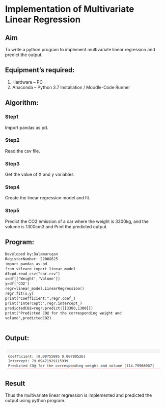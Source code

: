 # Implementation of Multivariate Linear Regression
## Aim
To write a python program to implement multivariate linear regression and predict the output.
## Equipment’s required:
1.	Hardware – PC
2.	Anaconda – Python 3.7 Installation / Moodle-Code Runner
## Algorithm:
### Step1
Import pandas as pd.
### Step2
Read the csv file.
### Step3
Get the value of X and y variables
### Step4
Create the linear regression model and fit.
### Step5
Predict the CO2 emission of a car where the weight is 3300kg, and the volume is 1300cm3 and
Print the predicted output.
## Program:
```
Developed by:Balamurugan
RegisterNumber: 22008625
import pandas as pd
from sklearn import linear_model
df=pd.read_csv("car.csv")
x=df[['Weight','Volume']]
y=df['CO2']
regr=linear_model.LinearRegression()
regr.fit(x,y)
print("Coefficient:",regr.coef_)
print("Intercept:",regr.intercept_)
predictedCO2=regr.predict([[3300,1300]])
print("Predicted CO@ for the corresponding weight and volume",predictedCO2)


```
## Output:
![output](bala1.png)

## Result
Thus the multivariate linear regression is implemented and predicted the output using python program.